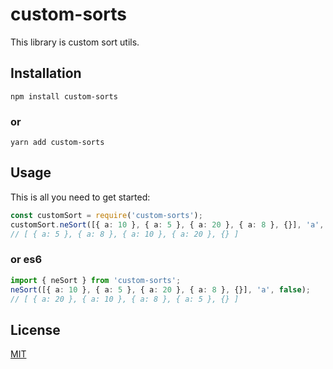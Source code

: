 # custom-sorts

This library is custom sort utils.

## Installation

```shell
npm install custom-sorts
```

### or

```shell
yarn add custom-sorts
```

## Usage

This is all you need to get started:

```ts
const customSort = require('custom-sorts');
customSort.neSort([{ a: 10 }, { a: 5 }, { a: 20 }, { a: 8 }, {}], 'a', true);
// [ { a: 5 }, { a: 8 }, { a: 10 }, { a: 20 }, {} ]
```

### or es6

```ts
import { neSort } from 'custom-sorts';
neSort([{ a: 10 }, { a: 5 }, { a: 20 }, { a: 8 }, {}], 'a', false);
// [ { a: 20 }, { a: 10 }, { a: 8 }, { a: 5 }, {} ]
```

## License

[MIT](https://github.com/ogasawaraShinnosuke/custom-sorts/blob/main/LICENSE)
